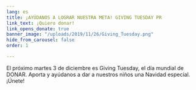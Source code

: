 ```yaml
---
lang: es
title: ¡AYÚDANOS A LOGRAR NUESTRA META! GIVING TUESDAY PR
link_text: ¡Quiero donar!
link_opens_donate: true
banner_image: "/uploads/2019/11/26/Giving_Tuesday.png"
hide_from_carousel: false
order: 1

---
```

El próximo martes 3 de diciembre es Giving Tuesday, el día mundial de DONAR. Aporta y ayúdanos a dar a nuestros niños una Navidad especial. ¡Únete!
